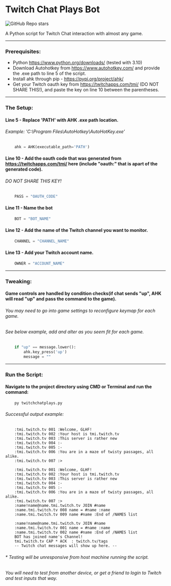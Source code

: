# Twitch Chat Plays Bot
![GitHub Repo stars](https://img.shields.io/github/stars/lulzwes/twitch-chat-plays-bot?style=social)

A Python script for Twitch Chat interaction with almost any game.

----
### Prerequisites:
- Python https://www.python.org/downloads/ (tested with 3.10)
- Download Autohotkey from https://www.autohotkey.com/ and provide the .exe path to line 5 of the script. 
- Install ahk through pip - https://pypi.org/project/ahk/
- Get your Twitch oauth key from https://twitchapps.com/tmi/ (DO NOT SHARE THIS!), and paste the key on line 10 between the parentheses. 

----
### The Setup:

#### Line 5 - Replace 'PATH' with AHK .exe path location.
###### Example: 'C:\Program Files\AutoHotkey\AutoHotKey.exe'
```python
    ahk = AHK(executable_path='PATH')
```

#### Line 10 - Add the oauth code that was generated from https://twitchapps.com/tmi/ here (include "oauth:" that is apart of the generated code).
###### DO NOT SHARE THIS KEY!
```python
    PASS = "OAUTH_CODE"
```

#### Line 11 - Name the bot
```python
    BOT = "BOT_NAME"
```

#### Line 12 - Add the name of the Twitch channel you want to monitor.
```python
    CHANNEL = "CHANNEL_NAME"
```

#### Line 13 - Add your Twitch account name.
```python
    OWNER = "ACCOUNT_NAME"
```

----
### Tweaking:

#### Game controls are handled by condition checks(if chat sends "up", AHK will read "up" and pass the command to the game).
###### You may need to go into game settings to reconfigure keymap for each game.
###### See below example, add and alter as you seem fit for each game.
```python
    if "up" == message.lower():
        ahk.key_press('up')
        message = ""
```

----
### Run the Script:
#### Navigate to the project directory using CMD or Terminal and run the command:
```shell
    py twitchchatplays.py
```

###### Successful output example:
```shell
    :tmi.twitch.tv 001 :Welcome, GLHF!
    :tmi.twitch.tv 002 :Your host is tmi.twitch.tv
    :tmi.twitch.tv 003 :This server is rather new
    :tmi.twitch.tv 004 :-
    :tmi.twitch.tv 005 :-
    :tmi.twitch.tv 006 :You are in a maze of twisty passages, all alike.
    :tmi.twitch.tv 007 :>
    
    :tmi.twitch.tv 001 :Welcome, GLHF!
    :tmi.twitch.tv 002 :Your host is tmi.twitch.tv
    :tmi.twitch.tv 003 :This server is rather new
    :tmi.twitch.tv 004 :-
    :tmi.twitch.tv 005 :-
    :tmi.twitch.tv 006 :You are in a maze of twisty passages, all alike.
    :tmi.twitch.tv 007 :>
    :name!name@name.tmi.twitch.tv JOIN #name
    :name.tmi.twitch.tv 008 name = #name :name
    :name.tmi.twitch.tv 009 name #name :End of /NAMES list
    
    :name!name@name.tmi.twitch.tv JOIN #name
    :name.tmi.twitch.tv 001 name = #name :name
    :name.tmi.twitch.tv 002 name #name :End of /NAMES list
    BOT has joined name's Channel!
    tmi.twitch.tv CAP * ACK  : twitch.tv/tags
    -- Twitch chat messages will show up here. --
```

###### * Testing will be unresponsive from host machine running the script.
###### You will need to test from another device, or get a friend to login to Twitch and test inputs that way.
